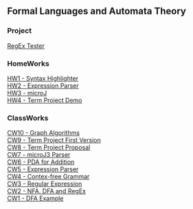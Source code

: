 ## Formal Languages and Automata Theory

### Project
[RegEx Tester](https://ibrahimyyildirim.github.io/automataTheory/Project/project.html)<br>

### HomeWorks
[HW1 - Syntax Highlighter](https://ibrahimyyildirim.github.io/automataTheory/HW1/hw1.html)<br>
[HW2 - Expression Parser](https://ibrahimyyildirim.github.io/automataTheory/HW2/hw2.html)<br>
[HW3 - microJ](https://ibrahimyyildirim.github.io/automataTheory/HW3/hw3.html)<br>
[HW4 - Term Project Demo](https://ibrahimyyildirim.github.io/automataTheory/Project/project.html)<br>

### ClassWorks
[CW10 - Graph Algorithms](https://ibrahimyyildirim.github.io/automataTheory/CW10/cw10.pdf)<br>
[CW9 - Term Project First Version](https://ibrahimyyildirim.github.io/automataTheory/)<br>
[CW8 - Term Project Proposal](https://ibrahimyyildirim.github.io/automataTheory/)<br>
[CW7 - microJ3 Parser](https://ibrahimyyildirim.github.io/automataTheory/CW7/cw7.html)<br>
[CW6 - PDA for Addition](https://ibrahimyyildirim.github.io/automataTheory/CW6/cw6.html)<br>
[CW5 - Expression Parser](https://ibrahimyyildirim.github.io/automataTheory/CW5/cw5.html)<br>
[CW4 - Contex-free Grammar](https://ibrahimyyildirim.github.io/automataTheory/CW4/cw4.html)<br>
[CW3 - Regular Expression](https://ibrahimyyildirim.github.io/automataTheory/CW3/cw3.html)<br>
[CW2 - NFA, DFA and RegEx](https://ibrahimyyildirim.github.io/automataTheory/CW2/cw2.html)<br>
[CW1 - DFA Example](https://ibrahimyyildirim.github.io/automataTheory/CW1/dfa.html)

